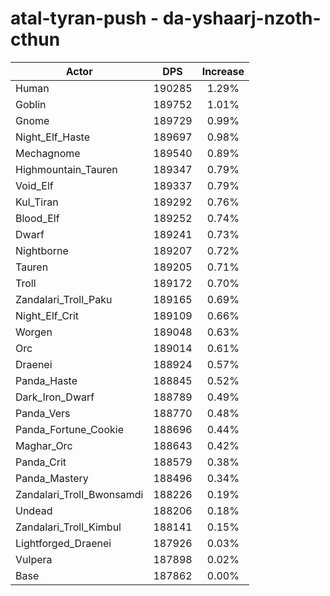 # atal-tyran-push - da-yshaarj-nzoth-cthun
| Actor | DPS | Increase |
|---|:---:|:---:|
|Human|190285|1.29%|
|Goblin|189752|1.01%|
|Gnome|189729|0.99%|
|Night_Elf_Haste|189697|0.98%|
|Mechagnome|189540|0.89%|
|Highmountain_Tauren|189347|0.79%|
|Void_Elf|189337|0.79%|
|Kul_Tiran|189292|0.76%|
|Blood_Elf|189252|0.74%|
|Dwarf|189241|0.73%|
|Nightborne|189207|0.72%|
|Tauren|189205|0.71%|
|Troll|189172|0.70%|
|Zandalari_Troll_Paku|189165|0.69%|
|Night_Elf_Crit|189109|0.66%|
|Worgen|189048|0.63%|
|Orc|189014|0.61%|
|Draenei|188924|0.57%|
|Panda_Haste|188845|0.52%|
|Dark_Iron_Dwarf|188789|0.49%|
|Panda_Vers|188770|0.48%|
|Panda_Fortune_Cookie|188696|0.44%|
|Maghar_Orc|188643|0.42%|
|Panda_Crit|188579|0.38%|
|Panda_Mastery|188496|0.34%|
|Zandalari_Troll_Bwonsamdi|188226|0.19%|
|Undead|188206|0.18%|
|Zandalari_Troll_Kimbul|188141|0.15%|
|Lightforged_Draenei|187926|0.03%|
|Vulpera|187898|0.02%|
|Base|187862|0.00%|
